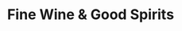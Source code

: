 ---
title: "Fine Wine & Good Spirits"
url: /danville/fine-wine-und-good-spirits/
shop: Spirituosen
---